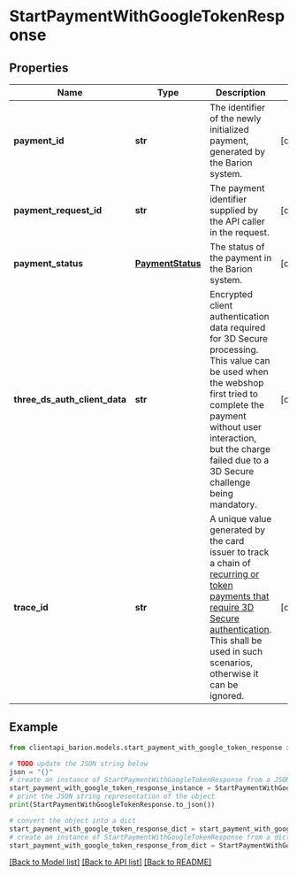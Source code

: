 # StartPaymentWithGoogleTokenResponse


## Properties

Name | Type | Description | Notes
------------ | ------------- | ------------- | -------------
**payment_id** | **str** | The identifier of the newly initialized payment, generated by the Barion system. | [optional] 
**payment_request_id** | **str** | The payment identifier supplied by the API caller in the request. | [optional] 
**payment_status** | [**PaymentStatus**](PaymentStatus.md) | The status of the payment in the Barion system. | [optional] 
**three_ds_auth_client_data** | **str** | Encrypted client authentication data required for 3D Secure processing. This value can be used when the webshop first tried to complete the payment without user interaction, but the charge failed due to a 3D Secure challenge being mandatory. | [optional] 
**trace_id** | **str** | A unique value generated by the card issuer to track a chain of [recurring or token payments that require 3D Secure authentication](https://docs.barion.com/Token_payment_3D_Secure). This shall be used in such scenarios, otherwise it can be ignored. | [optional] 

## Example

```python
from clientapi_barion.models.start_payment_with_google_token_response import StartPaymentWithGoogleTokenResponse

# TODO update the JSON string below
json = "{}"
# create an instance of StartPaymentWithGoogleTokenResponse from a JSON string
start_payment_with_google_token_response_instance = StartPaymentWithGoogleTokenResponse.from_json(json)
# print the JSON string representation of the object
print(StartPaymentWithGoogleTokenResponse.to_json())

# convert the object into a dict
start_payment_with_google_token_response_dict = start_payment_with_google_token_response_instance.to_dict()
# create an instance of StartPaymentWithGoogleTokenResponse from a dict
start_payment_with_google_token_response_from_dict = StartPaymentWithGoogleTokenResponse.from_dict(start_payment_with_google_token_response_dict)
```
[[Back to Model list]](../README.md#documentation-for-models) [[Back to API list]](../README.md#documentation-for-api-endpoints) [[Back to README]](../README.md)


